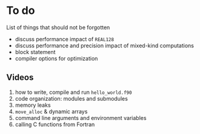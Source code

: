 # To do

List of things that should not be forgotten

  * discuss performance impact of `REAL128`
  * discuss performance  and precision impact of mixed-kind computations
  * block statement
  * compiler options for optimization

## Videos

1. how to write, compile and run `hello_world.f90`
1. code organization: modules and submodules
1. memory leaks
1. `move_alloc` & dynamic arrays
1. command line arguments and environment variables
1. calling C functions from Fortran
